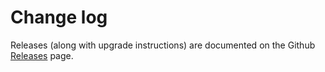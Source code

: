 # Change log

Releases (along with upgrade instructions) are documented on the Github [Releases](https://github.com/embermap/ember-cli-tailwind/releases) page.
